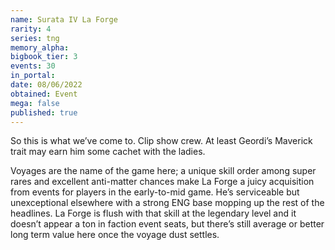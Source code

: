 ```yaml
---
name: Surata IV La Forge
rarity: 4
series: tng
memory_alpha:
bigbook_tier: 3
events: 30
in_portal:
date: 08/06/2022
obtained: Event
mega: false
published: true
---
```


So this is what we’ve come to. Clip show crew. At least Geordi’s Maverick trait may earn him some cachet with the ladies.

Voyages are the name of the game here; a unique skill order among super rares and excellent anti-matter chances make La Forge a juicy acquisition from events for players in the early-to-mid game. He’s serviceable but unexceptional elsewhere with a strong ENG base mopping up the rest of the headlines. La Forge is flush with that skill at the legendary level and it doesn’t appear a ton in faction event seats, but there’s still average or better long term value here once the voyage dust settles.
